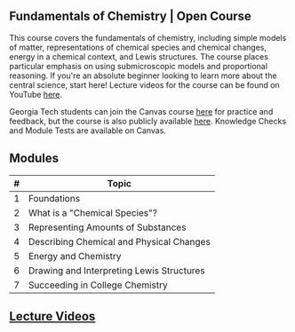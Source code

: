 ## Fundamentals of Chemistry | Open Course
This course covers the fundamentals of chemistry, including simple models of matter, representations of chemical species and chemical changes, energy in a chemical context, and Lewis structures. The course places particular emphasis on using submicroscopic models and proportional reasoning. If you're an absolute beginner looking to learn more about the central science, start here! Lecture videos for the course can be found on YouTube [here](https://www.youtube.com/playlist?list=PLykBd3LSjfsQB8HIeiV66YP4Y0i55FqIb).

Georgia Tech students can join the Canvas course [here](https://gatech.instructure.com/enroll/9C9T47) for practice and feedback, but the course is also publicly available [here](https://gatech.instructure.com/courses/487958). Knowledge Checks and Module Tests are available on Canvas.

## Modules

| # | Topic |
| ------- | -------------- |
| 1 | Foundations |
| 2 | What is a "Chemical Species"? |
| 3 | Representing Amounts of Substances |
| 4 | Describing Chemical and Physical Changes |
| 5 | Energy and Chemistry |
| 6 | Drawing and Interpreting Lewis Structures |
| 7 | Succeeding in College Chemistry |

## [Lecture Videos](https://www.youtube.com/playlist?list=PLykBd3LSjfsQB8HIeiV66YP4Y0i55FqIb)
